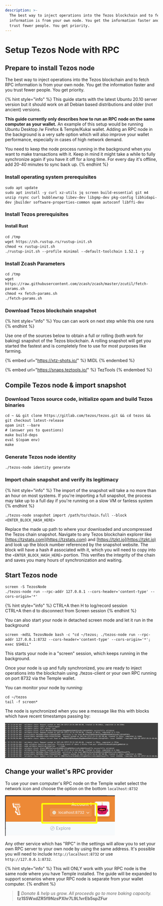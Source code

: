 ```yaml
---
description: >-
  The best way to inject operations into the Tezos blockchain and to fetch RPC
  information is from your own node. You get the information faster and you
  trust fewer people. You get priority.
---
```


# Setup Tezos Node with RPC

## Prepare to install Tezos node

The best way to inject operations into the Tezos blockchain and to fetch RPC information is from your own node. You get the information faster and you trust fewer people. You get priority.

{% hint style="info" %}
This guide starts with the latest Ubuntu 20.10 server version but it should work on all Debian based distributions and older (not ancient) versions.

**This guide currently only describes how to run an RPC node on the same computer as your wallet.**  An example of this setup would be running Ubuntu Desktop /w Firefox & Temple/Kukai wallet.  Adding an RPC node in the background is a very safe option which will also improve your wallet performance, especially in cases of high network demand.

You need to keep the node process running in the background when you want to make transactions with it.  Keep in mind it might take a while to fully synchronize again if you have it off for a long time.  For every day it's offline, add 20-40 minutes to sync back up.
{% endhint %}

### Install operating system prerequisites

```
sudo apt update
sudo apt install -y curl xz-utils jq screen build-essential git m4 unzip rsync curl bubblewrap libev-dev libgmp-dev pkg-config libhidapi-dev jbuilder software-properties-common opam autoconf libffi-dev
```

### Install Tezos prerequisites

#### Install Rust

```
cd /tmp
wget https://sh.rustup.rs/rustup-init.sh
chmod +x rustup-init.sh
./rustup-init.sh --profile minimal --default-toolchain 1.52.1 -y
```

### Install Zcash Parameters

```
cd /tmp
wget https://raw.githubusercontent.com/zcash/zcash/master/zcutil/fetch-params.sh
chmod +x fetch-params.sh
./fetch-params.sh
```

### Download Tezos blockchain snapshot&#x20;

{% hint style="info" %}
You can can work on next step while this one runs
{% endhint %}

Use one of the sources below to obtain a full or rolling (both work for baking) snapshot of the Tezos blockchain. A rolling snapshot will get you started the fastest and is completely fine to use for most purposes like farming.

{% embed url="https://xtz-shots.io/" %}
MIDL
{% endembed %}

{% embed url="https://snaps.teztools.io/" %}
TezTools
{% endembed %}

## Compile Tezos node & import snapshot

### Download Tezos source code, initialize opam and build Tezos binaries

```
cd ~ && git clone https://gitlab.com/tezos/tezos.git && cd tezos && git checkout latest-release
opam init --bare
# (answer yes to questions)
make build-deps 
eval $(opam env)
make
```

### Generate Tezos node identity

```
./tezos-node identity generate
```

### Import chain snapshot and verify its legitimacy

{% hint style="info" %}
The import of the snapshot will take a no more than an hour on most systems.  If you're importing a full snapshot, the process may take up to a full day if you're running on a slow VM or fanless system
{% endhint %}

```
./tezos-node snapshot import /path/to/chain.full --block <ENTER_BLOCK_HASH_HERE>
```

Replace the made up path to where your downloaded and uncompressed the Tezos chain snapshot. Navigate to any Tezos blockchain explorer like [https://tzstats.com](https://tzstats.com) and [https://tzkt.io](https://tzkt.io) and look up the block number referenced by the snapshot website. The block will have a hash # associated with it, which you will need to copy into the `<ENTER_BLOCK_HASH_HERE>` portion. This verifies the integrity of the chain and saves you many hours of synchronization and waiting.

## Start Tezos node

```
screen -S TezosNode
./tezos-node run --rpc-addr 127.0.0.1 --cors-header='content-type' --cors-origin='*'
```

{% hint style="info" %}
CTRL+A then H to log/record session\
CTRL+A then d to disconnect from Screen session
{% endhint %}

You can also start your node in detached screen mode and let it run in the background

```
screen -mdSL TezosNode bash -c "cd ~/tezos; ./tezos-node run --rpc-addr 127.0.0.1:8732 --cors-header='content-type' --cors-origin='*'; exec $SHELL"
```

This starts your node in a "screen" session, which keeps running in the background.

Once your node is up and fully synchronized, you are ready to inject operations into the blockchain using ./tezos-client or your own RPC running on port 8732 via the Temple wallet.

You can monitor your node by running:

```
cd ~/tezos
tail -f screen*
```

The node is synchronized when you see a message like this with blocks which have recent timestamps passing by:

![Fully synchronized node](<../.gitbook/assets/image (2).png>)

## Change your wallet's RPC provider

To use your own computer's RPC node on the Temple wallet select the network icon and choose the option on the bottom `localhost:8732`

![localhost:8732](<../.gitbook/assets/image (3).png>)

Any other service which has "RPC" in the settings will allow you to set your own RPC server to your own node by using the same address.  It's possible you will need to include `http://localhost:8732` or use `http://127.0.0.1:8732`.

{% hint style="info" %}
This will ONLY work with your RPC node is the same node where you have Temple installed. The guide will be expanded to support scenarios where your RPC node is separate from your wallet computer.
{% endhint %}





> 🙏 _Donate & help us grow. All proceeds go to more baking capacity._\
> &#x20;                                                      **tz1S5WxdZR5f9NzsPXhr7L9L1vrEb5spZFur**
